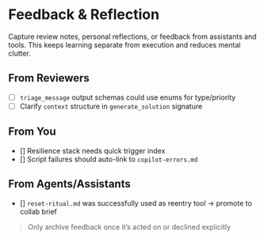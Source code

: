# Feedback & Reflection

Capture review notes, personal reflections, or feedback from assistants and tools.
This keeps learning separate from execution and reduces mental clutter.

## From Reviewers
- [ ] `triage_message` output schemas could use enums for type/priority
- [ ] Clarify `context` structure in `generate_solution` signature

## From You
- [] Resilience stack needs quick trigger index
- [] Script failures should auto-link to `copilot-errors.md`

## From Agents/Assistants
- [] `reset-ritual.md` was successfully used as reentry tool → promote to collab brief

> Only archive feedback once it’s acted on or declined explicitly
